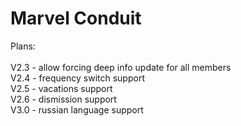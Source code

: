 # Marvel Conduit

Plans:\
\
V2.3 - allow forcing deep info update for all members\
V2.4 - frequency switch support\
V2.5 - vacations support\
V2.6 - dismission support\
V3.0 - russian language support
